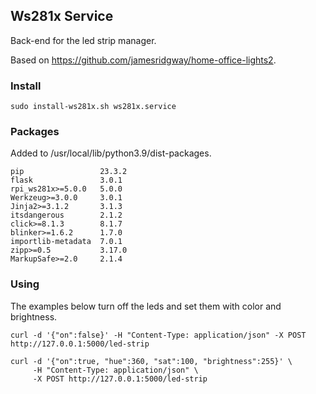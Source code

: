 ## Ws281x Service

Back-end for the led strip manager.

Based on https://github.com/jamesridgway/home-office-lights2.

### Install

```
sudo install-ws281x.sh ws281x.service

```
### Packages

Added to /usr/local/lib/python3.9/dist-packages.

```
pip                 23.3.2
flask               3.0.1
rpi_ws281x>=5.0.0   5.0.0
Werkzeug>=3.0.0     3.0.1
Jinja2>=3.1.2       3.1.3
itsdangerous        2.1.2
click>=8.1.3        8.1.7
blinker>=1.6.2      1.7.0
importlib-metadata  7.0.1
zipp>=0.5           3.17.0
MarkupSafe>=2.0     2.1.4
```

### Using

The examples below turn off the leds and set them with color and brightness.

```
curl -d '{"on":false}' -H "Content-Type: application/json" -X POST http://127.0.0.1:5000/led-strip

curl -d '{"on":true, "hue":360, "sat":100, "brightness":255}' \
     -H "Content-Type: application/json" \
     -X POST http://127.0.0.1:5000/led-strip

```
